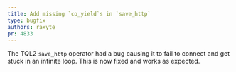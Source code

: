 ```yaml
---
title: Add missing `co_yield`s in `save_http`
type: bugfix
authors: raxyte
pr: 4833
---
```


The TQL2 `save_http` operator had a bug causing it to fail to connect and
get stuck in an infinite loop. This is now fixed and works as expected.
